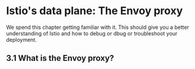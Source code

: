 # Istio's data plane: The Envoy proxy

We spend this chapter getting familiar with it. 
This should give you a better understanding of Istio and how to debug or dbug or troubleshoot your deployment.


## 3.1 What is the Envoy proxy? 

